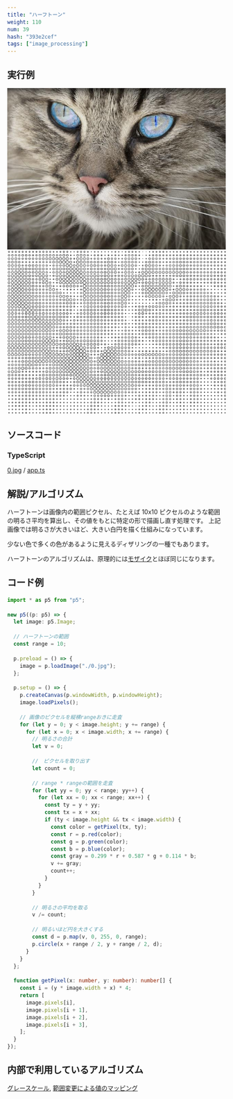 ```yaml
---
title: "ハーフトーン"
weight: 110
num: 39
hash: "393e2cef"
tags: ["image_processing"]
---
```


## 実行例

![](./static/images/393e2cef/0.jpg)
![](./static/images/393e2cef/1.png)

## ソースコード

### TypeScript

[0.jpg](./static/code/393e2cef/0.jpg) / [app.ts](./static/code/393e2cef/app.ts)

## 解説/アルゴリズム

ハーフトーンは画像内の範囲ピクセル、たとえば 10x10 ピクセルのような範囲の明るさ平均を算出し、その値をもとに特定の形で描画し直す処理です。
上記画像では明るさが大きいほど、大きい白円を描く仕組みになっています。

少ない色で多くの色があるように見えるディザリングの一種でもあります。

ハーフトーンのアルゴリズムは、原理的には[モザイク](/84e0607b/)とほぼ同じになります。

## コード例

```typescript
import * as p5 from "p5";

new p5((p: p5) => {
  let image: p5.Image;

  // ハーフトーンの範囲
  const range = 10;

  p.preload = () => {
    image = p.loadImage("./0.jpg");
  };

  p.setup = () => {
    p.createCanvas(p.windowWidth, p.windowHeight);
    image.loadPixels();

    // 画像のピクセルを縦横rangeおきに走査
    for (let y = 0; y < image.height; y += range) {
      for (let x = 0; x < image.width; x += range) {
        // 明るさの合計
        let v = 0;

        //　ピクセルを取り出す
        let count = 0;

        // range * rangeの範囲を走査
        for (let yy = 0; yy < range; yy++) {
          for (let xx = 0; xx < range; xx++) {
            const ty = y + yy;
            const tx = x + xx;
            if (ty < image.height && tx < image.width) {
              const color = getPixel(tx, ty);
              const r = p.red(color);
              const g = p.green(color);
              const b = p.blue(color);
              const gray = 0.299 * r + 0.587 * g + 0.114 * b;
              v += gray;
              count++;
            }
          }
        }

        // 明るさの平均を取る
        v /= count;

        // 明るいほど円を大きくする
        const d = p.map(v, 0, 255, 0, range);
        p.circle(x + range / 2, y + range / 2, d);
      }
    }
  };

  function getPixel(x: number, y: number): number[] {
    const i = (y * image.width + x) * 4;
    return [
      image.pixels[i],
      image.pixels[i + 1],
      image.pixels[i + 2],
      image.pixels[i + 3],
    ];
  }
});
```

## 内部で利用しているアルゴリズム

[グレースケール](/359993fd/), [範囲変更による値のマッピング](/2e71b23a/)

